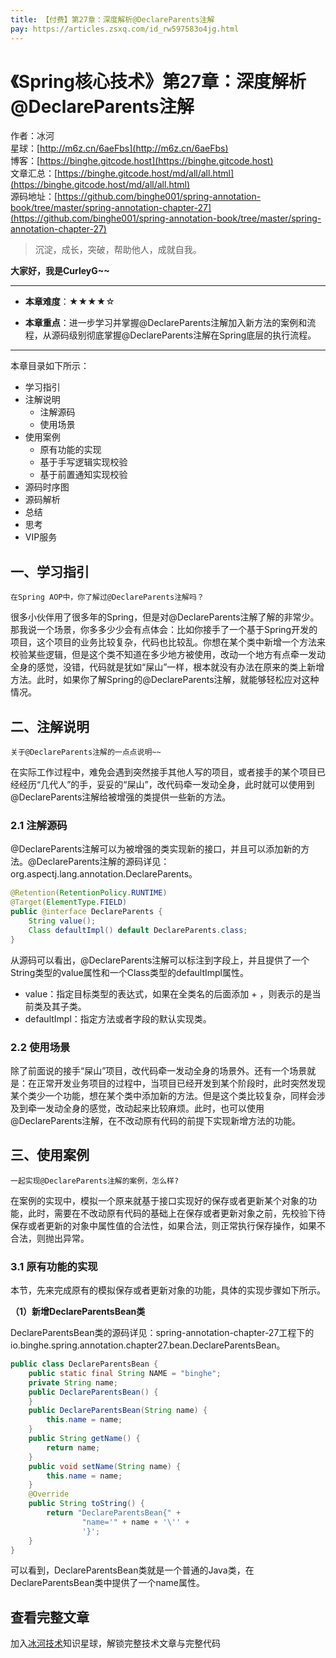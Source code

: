 ```yaml
---
title: 【付费】第27章：深度解析@DeclareParents注解
pay: https://articles.zsxq.com/id_rw597583o4jg.html
---
```


# 《Spring核心技术》第27章：深度解析@DeclareParents注解

作者：冰河
<br/>星球：[http://m6z.cn/6aeFbs](http://m6z.cn/6aeFbs)
<br/>博客：[https://binghe.gitcode.host](https://binghe.gitcode.host)
<br/>文章汇总：[https://binghe.gitcode.host/md/all/all.html](https://binghe.gitcode.host/md/all/all.html)
<br/>源码地址：[https://github.com/binghe001/spring-annotation-book/tree/master/spring-annotation-chapter-27](https://github.com/binghe001/spring-annotation-book/tree/master/spring-annotation-chapter-27)

> 沉淀，成长，突破，帮助他人，成就自我。

**大家好，我是CurleyG~~**

------

* **本章难度**：★★★★☆

* **本章重点**：进一步学习并掌握@DeclareParents注解加入新方法的案例和流程，从源码级别彻底掌握@DeclareParents注解在Spring底层的执行流程。

------

本章目录如下所示：

* 学习指引
* 注解说明
  * 注解源码
  * 使用场景
* 使用案例
  * 原有功能的实现
  * 基于手写逻辑实现校验
  * 基于前置通知实现校验
* 源码时序图
* 源码解析
* 总结
* 思考
* VIP服务

## 一、学习指引

`在Spring AOP中，你了解过@DeclareParents注解吗？`

很多小伙伴用了很多年的Spring，但是对@DeclareParents注解了解的非常少。那我说一个场景，你多多少少会有点体会：比如你接手了一个基于Spring开发的项目，这个项目的业务比较复杂，代码也比较乱。你想在某个类中新增一个方法来校验某些逻辑，但是这个类不知道在多少地方被使用，改动一个地方有点牵一发动全身的感觉，没错，代码就是犹如“屎山”一样，根本就没有办法在原来的类上新增方法。此时，如果你了解Spring的@DeclareParents注解，就能够轻松应对这种情况。

## 二、注解说明

`关于@DeclareParents注解的一点点说明~~`

在实际工作过程中，难免会遇到突然接手其他人写的项目，或者接手的某个项目已经经历“几代人”的手，妥妥的“屎山”，改代码牵一发动全身，此时就可以使用到@DeclareParents注解给被增强的类提供一些新的方法。

### 2.1 注解源码

@DeclareParents注解可以为被增强的类实现新的接口，并且可以添加新的方法。@DeclareParents注解的源码详见：org.aspectj.lang.annotation.DeclareParents。

```java
@Retention(RetentionPolicy.RUNTIME)
@Target(ElementType.FIELD)
public @interface DeclareParents {
    String value();
    Class defaultImpl() default DeclareParents.class;
}
```

从源码可以看出，@DeclareParents注解可以标注到字段上，并且提供了一个String类型的value属性和一个Class类型的defaultImpl属性。

* value：指定目标类型的表达式，如果在全类名的后面添加 + ，则表示的是当前类及其子类。
* defaultImpl：指定方法或者字段的默认实现类。

### 2.2 使用场景

除了前面说的接手“屎山”项目，改代码牵一发动全身的场景外。还有一个场景就是：在正常开发业务项目的过程中，当项目已经开发到某个阶段时，此时突然发现某个类少一个功能，想在某个类中添加新的方法。但是这个类比较复杂，同样会涉及到牵一发动全身的感觉，改动起来比较麻烦。此时，也可以使用@DeclareParents注解，在不改动原有代码的前提下实现新增方法的功能。

## 三、使用案例

`一起实现@DeclareParents注解的案例，怎么样?`

在案例的实现中，模拟一个原来就基于接口实现好的保存或者更新某个对象的功能，此时，需要在不改动原有代码的基础上在保存或者更新对象之前，先校验下待保存或者更新的对象中属性值的合法性，如果合法，则正常执行保存操作，如果不合法，则抛出异常。

### 3.1 原有功能的实现

本节，先来完成原有的模拟保存或者更新对象的功能，具体的实现步骤如下所示。

**（1）新增DeclareParentsBean类**

DeclareParentsBean类的源码详见：spring-annotation-chapter-27工程下的io.binghe.spring.annotation.chapter27.bean.DeclareParentsBean。

```java
public class DeclareParentsBean {
    public static final String NAME = "binghe";
    private String name;
    public DeclareParentsBean() {
    }
    public DeclareParentsBean(String name) {
        this.name = name;
    }
    public String getName() {
        return name;
    }
    public void setName(String name) {
        this.name = name;
    }
    @Override
    public String toString() {
        return "DeclareParentsBean{" +
                "name='" + name + '\'' +
                '}';
    }
}
```

可以看到，DeclareParentsBean类就是一个普通的Java类，在DeclareParentsBean类中提供了一个name属性。

## 查看完整文章

加入[冰河技术](http://m6z.cn/6aeFbs)知识星球，解锁完整技术文章与完整代码
